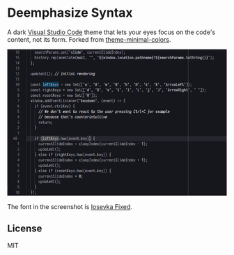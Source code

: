 # Deemphasize Syntax

A dark [Visual Studio Code](http://code.visualstudio.com) theme that lets your eyes focus on the code's content, not its form. Forked from [theme-minimal-colors](https://github.com/andradei/theme-minimal-colors).

![Screenshot](https://raw.githubusercontent.com/firoxer/deemphasize-syntax-vscode/master/screenshot.png)

The font in the screenshot is [Iosevka Fixed](https://github.com/be5invis/Iosevka).

## License

MIT